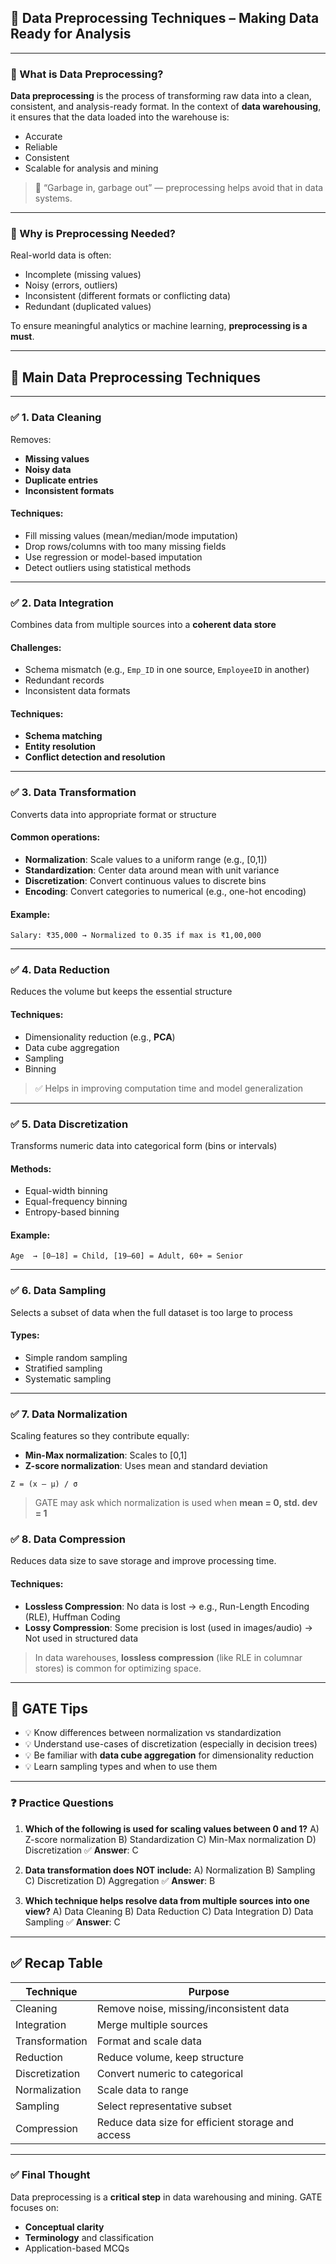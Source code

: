 
## 📘 Data Preprocessing Techniques – Making Data Ready for Analysis

---

### 🔹 What is Data Preprocessing?

**Data preprocessing** is the process of transforming raw data into a clean, consistent, and analysis-ready format. In the context of **data warehousing**, it ensures that the data loaded into the warehouse is:

* Accurate
* Reliable
* Consistent
* Scalable for analysis and mining

> 📌 “Garbage in, garbage out” — preprocessing helps avoid that in data systems.

---

### 🔹 Why is Preprocessing Needed?

Real-world data is often:

* Incomplete (missing values)
* Noisy (errors, outliers)
* Inconsistent (different formats or conflicting data)
* Redundant (duplicated values)

To ensure meaningful analytics or machine learning, **preprocessing is a must**.

---

## 🔷 Main Data Preprocessing Techniques

---

### ✅ 1. **Data Cleaning**

Removes:

* **Missing values**
* **Noisy data**
* **Duplicate entries**
* **Inconsistent formats**

#### Techniques:

* Fill missing values (mean/median/mode imputation)
* Drop rows/columns with too many missing fields
* Use regression or model-based imputation
* Detect outliers using statistical methods

---

### ✅ 2. **Data Integration**

Combines data from multiple sources into a **coherent data store**

#### Challenges:

* Schema mismatch (e.g., `Emp_ID` in one source, `EmployeeID` in another)
* Redundant records
* Inconsistent data formats

#### Techniques:

* **Schema matching**
* **Entity resolution**
* **Conflict detection and resolution**

---

### ✅ 3. **Data Transformation**

Converts data into appropriate format or structure

#### Common operations:

* **Normalization**: Scale values to a uniform range (e.g., \[0,1])
* **Standardization**: Center data around mean with unit variance
* **Discretization**: Convert continuous values to discrete bins
* **Encoding**: Convert categories to numerical (e.g., one-hot encoding)

#### Example:

```text
Salary: ₹35,000 → Normalized to 0.35 if max is ₹1,00,000
```

---

### ✅ 4. **Data Reduction**

Reduces the volume but keeps the essential structure

#### Techniques:

* Dimensionality reduction (e.g., **PCA**)
* Data cube aggregation
* Sampling
* Binning

> ✅ Helps in improving computation time and model generalization

---

### ✅ 5. **Data Discretization**

Transforms numeric data into categorical form (bins or intervals)

#### Methods:

* Equal-width binning
* Equal-frequency binning
* Entropy-based binning

#### Example:

```text
Age  → [0–18] = Child, [19–60] = Adult, 60+ = Senior
```

---

### ✅ 6. **Data Sampling**

Selects a subset of data when the full dataset is too large to process

#### Types:

* Simple random sampling
* Stratified sampling
* Systematic sampling

---

### ✅ 7. **Data Normalization**

Scaling features so they contribute equally:

* **Min-Max normalization**: Scales to \[0,1]
* **Z-score normalization**: Uses mean and standard deviation

```text
Z = (x – μ) / σ
```

> GATE may ask which normalization is used when **mean = 0, std. dev = 1**



### ✅ 8. **Data Compression** 

Reduces data size to save storage and improve processing time.

#### Techniques:

* **Lossless Compression**: No data is lost
  → e.g., Run-Length Encoding (RLE), Huffman Coding
* **Lossy Compression**: Some precision is lost (used in images/audio)
  → Not used in structured data

> In data warehouses, **lossless compression** (like RLE in columnar stores) is common for optimizing space.



---

## 🧠 GATE Tips

* 💡 Know differences between normalization vs standardization
* 💡 Understand use-cases of discretization (especially in decision trees)
* 💡 Be familiar with **data cube aggregation** for dimensionality reduction
* 💡 Learn sampling types and when to use them

---

### ❓ Practice Questions

1. **Which of the following is used for scaling values between 0 and 1?**
   A) Z-score normalization
   B) Standardization
   C) Min-Max normalization
   D) Discretization
   ✅ **Answer**: C

2. **Data transformation does NOT include:**
   A) Normalization
   B) Sampling
   C) Discretization
   D) Aggregation
   ✅ **Answer**: B

3. **Which technique helps resolve data from multiple sources into one view?**
   A) Data Cleaning
   B) Data Reduction
   C) Data Integration
   D) Data Sampling
   ✅ **Answer**: C

---

## ✅ Recap Table

| Technique      | Purpose                                 |
| -------------- | --------------------------------------- |
| Cleaning       | Remove noise, missing/inconsistent data |
| Integration    | Merge multiple sources                  |
| Transformation | Format and scale data                   |
| Reduction      | Reduce volume, keep structure           |
| Discretization | Convert numeric to categorical          |
| Normalization  | Scale data to range                     |
| Sampling       | Select representative subset            |
| Compression | Reduce data size for efficient storage and access |
---

### ✅ Final Thought

Data preprocessing is a **critical step** in data warehousing and mining.
GATE focuses on:

* **Conceptual clarity**
* **Terminology** and classification
* Application-based MCQs

